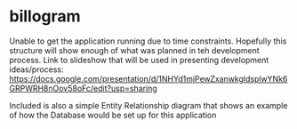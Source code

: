 # billogram
Unable to get the application running due to time constraints. 
Hopefully this structure will show enough of what was planned in teh development process.
Link to slideshow that will be used in presenting development ideas/process:
  https://docs.google.com/presentation/d/1NHYd1mjPewZxanwkgldsplwYNk6GRPWRH8nOov58oFc/edit?usp=sharing
  
Included is also a simple Entity Relationship diagram that shows an example of how the Database would be set up for this application
